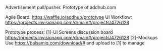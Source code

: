 Advertisement pull/pusher.  Prototype of addhub.com

Agile Board: https://waffle.io/addhub/prototype
UI Workflow: https://projects.invisionapp.com/d/main#/projects/4726128




Prototype process:
[1]-UI Screens discussion board
https://projects.invisionapp.com/d/main#/projects/4726128
[2]-Mockups
Use https://balsamiq.com/download/# and upload to [1] to manage

